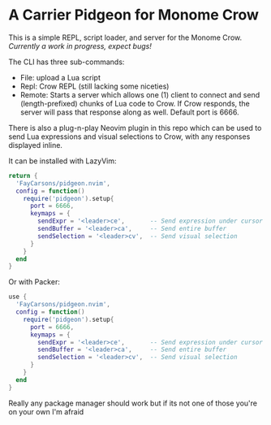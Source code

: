 # A Carrier Pidgeon for Monome Crow
This is a simple REPL, script loader, and server for the Monome Crow. 
*Currently a work in progress, expect bugs!*

The CLI has three sub-commands:
- File: upload a Lua script
- Repl: Crow REPL (still lacking some niceties)
- Remote: Starts a server which allows one (1) client to connect and send 
  (length-prefixed) chunks of Lua code to Crow. If Crow responds, the server 
  will pass that response along as well. Default port is 6666.

There is also a plug-n-play Neovim plugin in this repo which can be used to send 
Lua expressions and visual selections to Crow, with any responses displayed 
inline.

It can be installed with LazyVim:
```lua
return {
  'FayCarsons/pidgeon.nvim',
  config = function()
    require('pidgeon').setup{
      port = 6666,
      keymaps = {
        sendExpr = '<leader>ce',       -- Send expression under cursor
        sendBuffer = '<leader>ca',     -- Send entire buffer
        sendSelection = '<leader>cv',  -- Send visual selection
      }
    }
  end
}
```

Or with Packer:
```lua
use {
  'FayCarsons/pidgeon.nvim',
  config = function()
    require('pidgeon').setup{
      port = 6666,
      keymaps = {
        sendExpr = '<leader>ce',       -- Send expression under cursor
        sendBuffer = '<leader>ca',     -- Send entire buffer
        sendSelection = '<leader>cv',  -- Send visual selection
      }
    }
  end
}
```

Really any package manager should work but if its not one of those you're on your own I'm afraid
